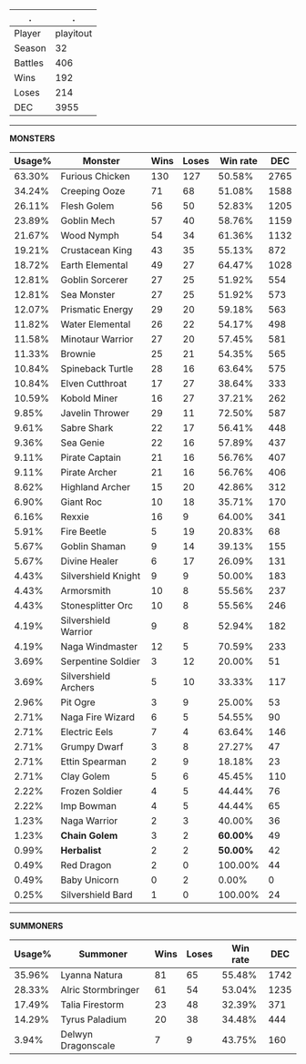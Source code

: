 .|.
|-|-
Player|playitout
Season|32
Battles|406
Wins|192
Loses|214
DEC|3955

---
**MONSTERS**

Usage%|Monster|Wins|Loses|Win rate|DEC|
-|-|-|-|-|-|
63.30%|Furious Chicken|130|127|50.58%|2765|
34.24%|Creeping Ooze|71|68|51.08%|1588|
26.11%|Flesh Golem|56|50|52.83%|1205|
23.89%|Goblin Mech|57|40|58.76%|1159|
21.67%|Wood Nymph|54|34|61.36%|1132|
19.21%|Crustacean King|43|35|55.13%|872|
18.72%|Earth Elemental|49|27|64.47%|1028|
12.81%|Goblin Sorcerer|27|25|51.92%|554|
12.81%|Sea Monster|27|25|51.92%|573|
12.07%|Prismatic Energy|29|20|59.18%|563|
11.82%|Water Elemental|26|22|54.17%|498|
11.58%|Minotaur Warrior|27|20|57.45%|581|
11.33%|Brownie|25|21|54.35%|565|
10.84%|Spineback Turtle|28|16|63.64%|575|
10.84%|Elven Cutthroat|17|27|38.64%|333|
10.59%|Kobold Miner|16|27|37.21%|262|
9.85%|Javelin Thrower|29|11|72.50%|587|
9.61%|Sabre Shark|22|17|56.41%|448|
9.36%|Sea Genie|22|16|57.89%|437|
9.11%|Pirate Captain|21|16|56.76%|407|
9.11%|Pirate Archer|21|16|56.76%|406|
8.62%|Highland Archer|15|20|42.86%|312|
6.90%|Giant Roc|10|18|35.71%|170|
6.16%|Rexxie|16|9|64.00%|341|
5.91%|Fire Beetle|5|19|20.83%|68|
5.67%|Goblin Shaman|9|14|39.13%|155|
5.67%|Divine Healer|6|17|26.09%|131|
4.43%|Silvershield Knight|9|9|50.00%|183|
4.43%|Armorsmith|10|8|55.56%|237|
4.43%|Stonesplitter Orc|10|8|55.56%|246|
4.19%|Silvershield Warrior|9|8|52.94%|182|
4.19%|Naga Windmaster|12|5|70.59%|233|
3.69%|Serpentine Soldier|3|12|20.00%|51|
3.69%|Silvershield Archers|5|10|33.33%|117|
2.96%|Pit Ogre|3|9|25.00%|53|
2.71%|Naga Fire Wizard|6|5|54.55%|90|
2.71%|Electric Eels|7|4|63.64%|146|
2.71%|Grumpy Dwarf|3|8|27.27%|47|
2.71%|Ettin Spearman|2|9|18.18%|23|
2.71%|Clay Golem|5|6|45.45%|110|
2.22%|Frozen Soldier|4|5|44.44%|76|
2.22%|Imp Bowman|4|5|44.44%|65|
1.23%|Naga Warrior|2|3|40.00%|36|
1.23%|**Chain Golem**|3|2|**60.00%**|49|
0.99%|**Herbalist**|2|2|**50.00%**|42|
0.49%|Red Dragon|2|0|100.00%|44|
0.49%|Baby Unicorn|0|2|0.00%|0|
0.25%|Silvershield Bard|1|0|100.00%|24|

---
**SUMMONERS**

Usage%|Summoner|Wins|Loses|Win rate|DEC|
-|-|-|-|-|-|
35.96%|Lyanna Natura|81|65|55.48%|1742|
28.33%|Alric Stormbringer|61|54|53.04%|1235|
17.49%|Talia Firestorm|23|48|32.39%|371|
14.29%|Tyrus Paladium|20|38|34.48%|444|
3.94%|Delwyn Dragonscale|7|9|43.75%|160|
